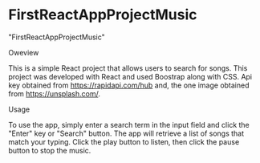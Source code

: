 # FirstReactAppProjectMusic
"FirstReactAppProjectMusic"

Oweview

This is a simple React project that allows users to search for songs. This project was developed with React and used Boostrap along with CSS. Api key obtained from https://rapidapi.com/hub and, the one image obtained from https://unsplash.com/.

Usage

To use the app, simply enter a search term in the input field and click the "Enter" key or "Search" button. The app will retrieve a list of songs that match your typing. Click the play button to listen, then click the pause button to stop the music.
